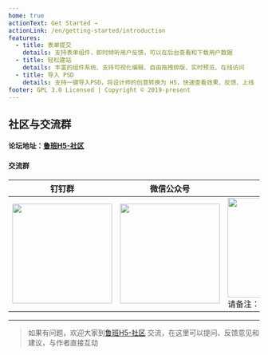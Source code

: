 ```yaml
---
home: true
actionText: Get Started →
actionLink: /en/getting-started/introduction
features:
  - title: 表单提交
    details: 支持表单组件，即时倾听用户反馈，可以在后台查看和下载用户数据
  - title: 轻松建站
    details: 丰富的组件系统、支持可视化编辑、自由拖拽排版、实时预览、在线访问
  - title: 导入 PSD
    details: 支持一键导入PSD，将设计师的创意转换为 H5，快速查看效果、反馈、上线
footer: GPL 3.0 Licensed | Copyright © 2019-present
---
```


## 社区与交流群
#### 论坛地址：[鲁班H5-社区](https://support.qq.com/products/93432/)
#### 交流群
| 钉钉群  | 微信公众号  |  微信 |
|---|---|---|
| <img src="https://user-images.githubusercontent.com/12668546/61447488-a379f700-a983-11e9-9956-139352a2585d.png" width="200" />| <img src="https://user-images.githubusercontent.com/12668546/65471913-ab827580-dea3-11e9-919c-870c9605c60f.png" width="200" />  | <img src="https://user-images.githubusercontent.com/12668546/66585418-5cce1e80-ebb9-11e9-91c0-56f658f09e27.png" width="200" /> <br />请备注：鲁班H5交流|

---

> 如果有问题，欢迎大家到[鲁班H5-社区](https://support.qq.com/products/93432/) 交流，在这里可以提问、反馈意见和建议，与作者直接互动
